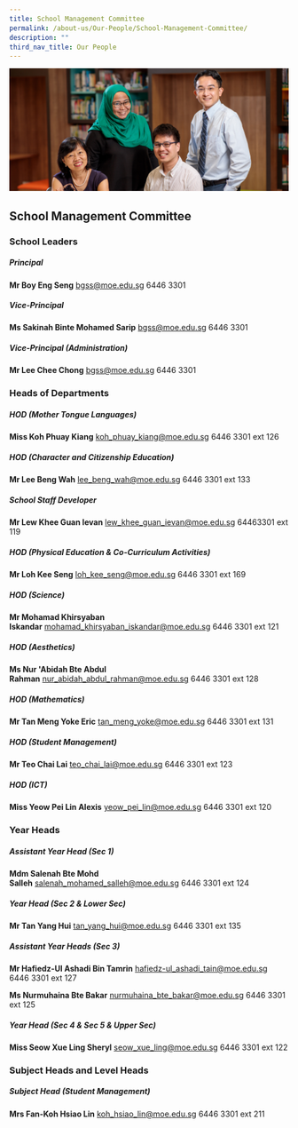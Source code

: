 ```yaml
---
title: School Management Committee
permalink: /about-us/Our-People/School-Management-Committee/
description: ""
third_nav_title: Our People
---
```

![](/images/Our-People.jpg)

School Management Committee
---------------------------

### **School Leaders**

##### **Principal**

<b>Mr Boy Eng Seng</b> bgss@moe.edu.sg 6446 3301

##### **Vice-Principal**

<b>Ms Sakinah Binte Mohamed Sarip</b> bgss@moe.edu.sg 6446 3301

##### **Vice-Principal (Administration)**

<b>Mr Lee Chee Chong</b> bgss@moe.edu.sg 6446 3301


### **Heads of Departments**

##### **HOD (Mother Tongue Languages)**

<b>Miss Koh Phuay Kiang</b> koh_phuay_kiang@moe.edu.sg 6446 3301 ext 126

##### **HOD (Character and Citizenship Education)**

<b>Mr Lee Beng Wah</b> lee_beng_wah@moe.edu.sg 6446 3301 ext 133

##### **School Staff Developer**

<b>Mr Lew Khee Guan Ievan</b> lew_khee_guan_ievan@moe.edu.sg 64463301 ext 119

##### **HOD (Physical Education & Co-Curriculum Activities)**

<b>Mr Loh Kee Seng</b> loh_kee_seng@moe.edu.sg 6446 3301 ext 169

##### **HOD (Science)**

<b>Mr Mohamad Khirsyaban Iskandar</b> mohamad_khirsyaban_iskandar@moe.edu.sg 6446 3301 ext 121

##### **HOD (Aesthetics)**

<b>Ms Nur 'Abidah Bte Abdul Rahman</b> nur_abidah_abdul_rahman@moe.edu.sg 6446 3301 ext 128

##### **HOD (Mathematics)**

<b>Mr Tan Meng Yoke Eric</b> tan_meng_yoke@moe.edu.sg 6446 3301 ext 131

##### **HOD (Student Management)**

<b>Mr Teo Chai Lai</b> teo_chai_lai@moe.edu.sg 6446 3301 ext 123

##### **HOD (ICT)**

<b>Miss Yeow Pei Lin Alexis</b> yeow_pei_lin@moe.edu.sg 6446 3301 ext 120


### **Year Heads**

##### **Assistant Year Head (Sec 1)** 

<b>Mdm Salenah Bte Mohd Salleh</b> salenah_mohamed_salleh@moe.edu.sg 6446 3301 ext 124

##### **Year Head (Sec 2 & Lower Sec)**

<b>Mr Tan Yang Hui</b> tan_yang_hui@moe.edu.sg 6446 3301 ext 135


##### **Assistant Year Heads (Sec 3)**

<b>Mr Hafiedz-Ul Ashadi Bin Tamrin</b> hafiedz-ul_ashadi_tain@moe.edu.sg 6446 3301 ext 127

<b>Ms Nurmuhaina Bte Bakar</b> nurmuhaina_bte_bakar@moe.edu.sg 6446 3301 ext 125


##### **Year Head (Sec 4 & Sec 5 & Upper Sec)**

<b>Miss Seow Xue Ling Sheryl</b> seow_xue_ling@moe.edu.sg 6446 3301 ext 122


### **Subject Heads and Level Heads**

##### **Subject Head (Student Management)** 

<b>Mrs Fan-Koh Hsiao Lin</b> koh_hsiao_lin@moe.edu.sg 6446 3301 ext 211